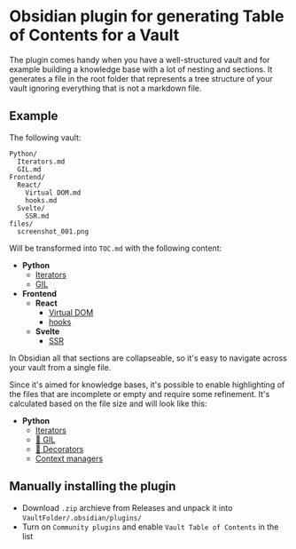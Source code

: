 # Obsidian plugin for generating Table of Contents for a Vault

The plugin comes handy when you have a well-structured vault and for example building a knowledge base with a lot of nesting and sections.
It generates a file in the root folder that represents a tree structure of your vault ignoring everything that is not a markdown file.

## Example

The following vault:

```
Python/
  Iterators.md
  GIL.md
Frontend/
  React/
    Virtual DOM.md
    hooks.md
  Svelte/
    SSR.md
files/
  screenshot_001.png
```

Will be transformed into `TOC.md` with the following content:

- **Python**
  - [Iterators](/)
  - [GIL](/)
- **Frontend**
  - **React**
    - [Virtual DOM](/)
    - [hooks](/)
  - **Svelte**
    - [SSR](/)

In Obsidian all that sections are collapseable, so it's easy to navigate across your vault from a single file.

Since it's aimed for knowledge bases, it's possible to enable highlighting of the files that are incomplete or empty and require some refinement. It's calculated based on the file size and will look like this:

- **Python**
  - [Iterators](/)
  - [🚧 GIL](/)
  - [🚧 Decorators](/)
  - [Context managers](/)


## Manually installing the plugin

- Download `.zip` archieve from Releases and unpack it into `VaultFolder/.obsidian/plugins/`
- Turn on `Community plugins` and enable `Vault Table of Contents` in the list
